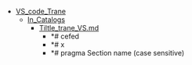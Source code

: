- <a href = "F:\Node_projects\Node_Way\Education\src\Markdown_DOCS\VS_code_Trane\cat.VS_code_Trane\dir.VS_code_Trane.md">VS_code_Trane</a>
    - <a href = "F:\Node_projects\Node_Way\Education\src\Markdown_DOCS\VS_code_Trane\In_Catalogs\cat.In_Catalogs\dir.In_Catalogs.md">In_Catalogs</a>
        - <a href = "F:\Node_projects\Node_Way\Education\src\Markdown_DOCS\VS_code_Trane\In_Catalogs\Tiltle_trane_VS.md">Tiltle_trane_VS.md</a>
            - *# cefed
            - *# x
            - *# pragma Section name (case sensitive)
    
